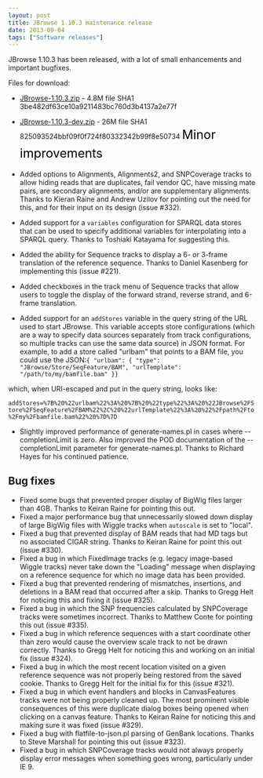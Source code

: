 ```yaml
---
layout: post
title: JBrowse 1.10.3 maintenance release
date: 2013-09-04
tags: ["Software releases"]
---
```


JBrowse 1.10.3 has been released, with a lot of small enhancements and important bugfixes.

Files for download:

-   [JBrowse-1.10.3.zip](https://jbrowse.org/releases/JBrowse-1.10.3.zip) - 4.8M
    file SHA1 3be482df63ce10a9211483bc760d3b4137a2e77f
-   [JBrowse-1.10.3-dev.zip](https://jbrowse.org/releases/JBrowse-1.10.3-dev.zip) - 26M
    file SHA1 825093524bbf09f0f724f80332342b99f8e50734
    <span style="color: #000000; font-size: 1.8em; line-height: 1.5em;">Minor improvements</span>

-   Added options to Alignments, Alignments2, and SNPCoverage tracks to
    allow hiding reads that are duplicates, fail vendor QC, have
    missing mate pairs, are secondary alignments, and/or are
    supplementary alignments. Thanks to Kieran Raine and Andrew Uzilov
    for pointing out the need for this, and for their input on its
    design (issue #332).
-   Added support for a `variables` configuration for SPARQL data
    stores that can be used to specify additional variables for
    interpolating into a SPARQL query. Thanks to Toshiaki Katayama for
    suggesting this.
-   Added the ability for Sequence tracks to display a 6- or 3-frame
    translation of the reference sequence. Thanks to Daniel Kasenberg
    for implementing this (issue #221).
-   Added checkboxes in the track menu of Sequence tracks that allow
    users to toggle the display of the forward strand, reverse strand,
    and 6-frame translation.
-   Added support for an `addStores` variable in the query string of the
    URL used to start JBrowse. This variable accepts store
    configurations (which are a way to specify data sources separately
    from track configurations, so multiple tracks can use the same data
    source) in JSON format. For example, to add a store called
    "urlbam" that points to a BAM file, you could use the JSON:`{ "urlbam": { "type": "JBrowse/Store/SeqFeature/BAM", "urlTemplate": "/path/to/my/bamfile.bam" }}`

which, when URI-escaped and put in the query string, looks like:

`addStores=%7B%20%22urlbam%22%3A%20%7B%20%22type%22%3A%20%22JBrowse%2FStore%2FSeqFeature%2FBAM%22%2C%20%22urlTemplate%22%3A%20%22%2Fpath%2Fto%2Fmy%2Fbamfile.bam%22%20%7D%7D`

-   Slightly improved performance of generate-names.pl in cases where
    --completionLimit is zero. Also improved the POD documentation of
    the --completionLimit parameter for generate-names.pl. Thanks to
    Richard Hayes for his continued patience.

## Bug fixes

-   Fixed some bugs that prevented proper display of BigWig files
    larger than 4GB. Thanks to Keiran Raine for pointing this out.
-   Fixed a major performance bug that unnecessarily slowed down
    display of large BigWig files with Wiggle tracks when `autoscale`
    is set to "local".
-   Fixed a bug that prevented display of BAM reads that had MD tags
    but no associated CIGAR string. Thanks to Keiran Raine for point
    this out (issue #330).
-   Fixed a bug in which FixedImage tracks (e.g. legacy image-based
    Wiggle tracks) never take down the "Loading" message when
    displaying on a reference sequence for which no image data has been
    provided.
-   Fixed a bug that prevented rendering of mismatches, insertions, and
    deletions in a BAM read that occurred after a skip. Thanks to Gregg
    Helt for noticing this and fixing it (issue #325).
-   Fixed a bug in which the SNP frequencies calculated by SNPCoverage
    tracks were sometimes incorrect. Thanks to Matthew Conte for
    pointing this out (issue #335).
-   Fixed a bug in which reference sequences with a start coordinate
    other than zero would cause the overview scale track to not be
    drawn correctly. Thanks to Gregg Helt for noticing this and
    working on an initial fix (issue #324).
-   Fixed a bug in which the most recent location visited on a given
    reference sequence was not properly being restored from the saved
    cookie. Thanks to Gregg Helt for the initial fix for this
    (issue #321).
-   Fixed a bug in which event handlers and blocks in CanvasFeatures
    tracks were not being properly cleaned up. The most prominent
    visible consequences of this were duplicate dialog boxes being
    opened when clicking on a canvas feature. Thanks to Keiran Raine
    for noticing this and making sure it was fixed (issue #329).
-   Fixed a bug with flatfile-to-json.pl parsing of GenBank locations.
    Thanks to Steve Marshall for pointing this out (issue #323).
-   Fixed a bug in which SNPCoverage tracks would not always properly
    display error messages when something goes wrong, particularly
    under IE 9.

